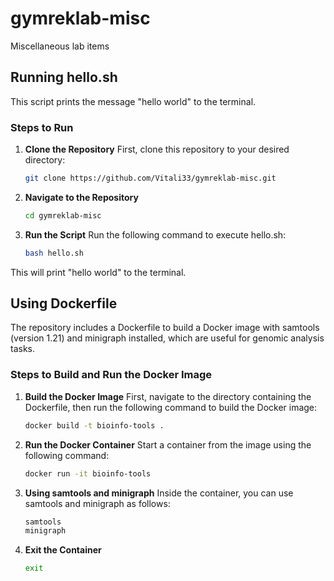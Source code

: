 # gymreklab-misc
Miscellaneous lab items

## Running hello.sh

This script prints the message "hello world" to the terminal.

### Steps to Run

1. **Clone the Repository**
First, clone this repository to your desired directory:
   ```bash
   git clone https://github.com/Vitali33/gymreklab-misc.git
   ```

2. **Navigate to the Repository**
   ```bash
   cd gymreklab-misc
   ```

3. **Run the Script** 
Run the following command to execute hello.sh:
   ```bash
   bash hello.sh
   ```
This will print "hello world" to the terminal.


## Using Dockerfile
The repository includes a Dockerfile to build a Docker image with samtools (version 1.21) and minigraph installed, which are useful for genomic analysis tasks.

### Steps to Build and Run the Docker Image

1. **Build the Docker Image** 
First, navigate to the directory containing the Dockerfile, then run the following command to build the Docker image:
   ```bash
   docker build -t bioinfo-tools .
   ```

2. **Run the Docker Container**
Start a container from the image using the following command:
   ```bash
   docker run -it bioinfo-tools
   ```

3. **Using samtools and minigraph**
Inside the container, you can use samtools and minigraph as follows:
   ```bash
   samtools
   minigraph
   ```

4. **Exit the Container**
   ```bash
   exit
   ```

